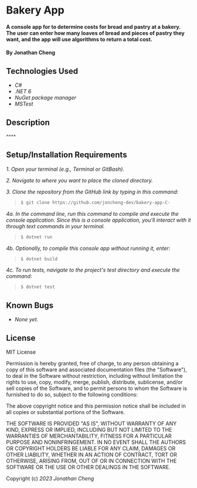 # Bakery App

#### A console app for to determine costs for bread and pastry at a bakery. The user can enter how many loaves of bread and pieces of pastry they want, and the app will use algorithms to return a total cost.

#### By Jonathan Cheng

## Technologies Used

- _C#_
- _.NET 6_
- _NuGet package manager_
- _MSTest_

## Description

^^^^

## Setup/Installation Requirements

_1. Open your terminal (e.g., Terminal or GitBash)._

_2. Navigate to where you want to place the cloned directory._

_3. Clone the repository from the GitHub link by typing in this command:_

> ```bash
> $ git clone https://github.com/joncheng-dev/bakery-app-C-
> ```

_4a. In the command line, run this command to compile and execute the console application. Since this is a console application, you'll interact with it through text commands in your terminal._

> ```bash
> $ dotnet run
> ```

_4b. Optionally, to compile this console app without running it, enter:_

> ```bash
> $ dotnet build
> ```

_4c. To run tests, navigate to the project's test directory and execute the command:_

> ```bash
> $ dotnet test
> ```

## Known Bugs

- _None yet._

## License

MIT License

Permission is hereby granted, free of charge, to any person obtaining a copy of this software and associated documentation files (the "Software"), to deal in the Software without restriction, including without limitation the rights to use, copy, modify, merge, publish, distribute, sublicense, and/or sell copies of the Software, and to permit persons to whom the Software is furnished to do so, subject to the following conditions:

The above copyright notice and this permission notice shall be included in all copies or substantial portions of the Software.

THE SOFTWARE IS PROVIDED "AS IS", WITHOUT WARRANTY OF ANY KIND, EXPRESS OR IMPLIED, INCLUDING BUT NOT LIMITED TO THE WARRANTIES OF MERCHANTABILITY, FITNESS FOR A PARTICULAR PURPOSE AND NONINFRINGEMENT. IN NO EVENT SHALL THE AUTHORS OR COPYRIGHT HOLDERS BE LIABLE FOR ANY CLAIM, DAMAGES OR OTHER LIABILITY, WHETHER IN AN ACTION OF CONTRACT, TORT OR OTHERWISE, ARISING FROM, OUT OF OR IN CONNECTION WITH THE SOFTWARE OR THE USE OR OTHER DEALINGS IN THE SOFTWARE.

Copyright (c) _2023_ _Jonathan Cheng_
